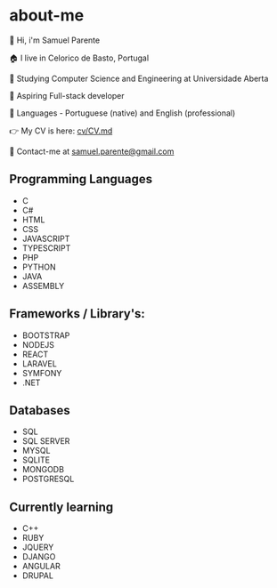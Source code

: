
# about-me

:wave: Hi, i'm Samuel Parente

:house: I live in Celorico de Basto, Portugal

:school: Studying Computer Science and Engineering at Universidade Aberta

:muscle: Aspiring Full-stack developer

:flags: Languages -  Portuguese (native) and English (professional)

:point_right: My CV is here: [cv/CV.md](https://github.com/samuelparente/samuelparente/blob/main/cv/CV.md)

:e-mail: Contact-me at samuel.parente@gmail.com



## Programming Languages
- C
- C#
- HTML
- CSS
- JAVASCRIPT
- TYPESCRIPT
- PHP
- PYTHON
- JAVA
- ASSEMBLY

## Frameworks / Library's:
- BOOTSTRAP
- NODEJS
- REACT
- LARAVEL
- SYMFONY
- .NET

## Databases
- SQL
- SQL SERVER
- MYSQL
- SQLITE
- MONGODB
- POSTGRESQL

## Currently learning
- C++
- RUBY
- JQUERY
- DJANGO
- ANGULAR
- DRUPAL


